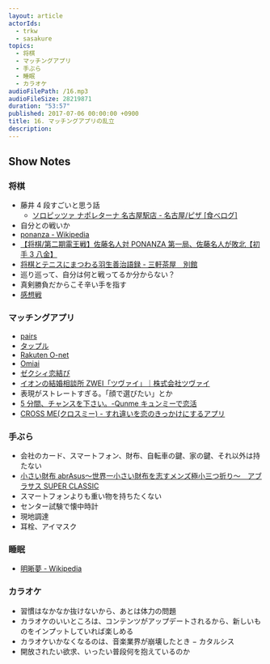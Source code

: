 ```yaml
---
layout: article
actorIds:
  - trkw
  - sasakure
topics:
  - 将棋
  - マッチングアプリ
  - 手ぶら
  - 睡眠
  - カラオケ
audioFilePath: /16.mp3
audioFileSize: 28219871
duration: "53:57"
published: 2017-07-06 00:00:00 +0900
title: 16. マッチングアプリの乱立
description:
---
```


## Show Notes

### 将棋

* 藤井 4 段すごいと思う話
  * [ソロピッツァ ナポレターナ 名古屋駅店 - 名古屋/ピザ [食べログ]](https://tabelog.com/aichi/A2301/A230101/23059142/)
* 自分との戦いか
* [ponanza - Wikipedia](https://ja.wikipedia.org/wiki/Ponanza)
* [【将棋/第二期電王戦】佐藤名人対 PONANZA 第一局、佐藤名人が敗北【初手 3 八金】](https://matome.naver.jp/odai/2149101058826766401/2149104271456015503)
* [将棋とテニスにまつわる羽生善治語録 - 三軒茶屋　別館](http://d.hatena.ne.jp/sangencyaya/20120125/1327488492)
* 巡り巡って、自分は何と戦ってるか分からない？
* 真剣勝負だからこそ辛い手を指す
* [感想戦](https://ja.wikipedia.org/wiki/%E6%84%9F%E6%83%B3%E6%88%A6)

### マッチングアプリ

* [pairs](https://www.pairs.lv/)
* [タップル](https://tapple.me/)
* [Rakuten O-net](https://onet.rakuten.co.jp/)
* [Omiai](https://www.omiai-jp.com/)
* [ゼクシィ恋結び](https://zexy-koimusubi.net/)
* [イオンの結婚相談所 ZWEI「ツヴァイ」｜株式会社ツヴァイ](http://www.zwei.co.jp/)
* 表現がストレートすぎる。「顔で選びたい」とか
* [5 分間、チャンスを下さい。-Qunme キュンミーで恋活](https://play.google.com/store/apps/details?id=jp.co.complesso.qunme&hl=ja)
* [CROSS ME(クロスミー) - すれ違いを恋のきっかけにするアプリ](https://crossme.jp/?label=381952ab88984d3aa10e39ad7f6ed6b8201707)

### 手ぶら

* 会社のカード、スマートフォン、財布、自転車の鍵、家の鍵、それ以外は持たない
* [小さい財布 abrAsus〜世界一小さい財布を志すメンズ極小三つ折り〜　アブラサス SUPER CLASSIC](http://superclassic.jp/?pid=31812710)
* スマートフォンよりも重い物を持ちたくない
* センター試験で懐中時計
* 現地調達
* 耳栓、アイマスク

### 睡眠

* [明晰夢 - Wikipedia](https://ja.wikipedia.org/wiki/%E6%98%8E%E6%99%B0%E5%A4%A2)

### カラオケ

* 習慣はなかなか抜けないから、あとは体力の問題
* カラオケのいいところは、コンテンツがアップデートされるから、新しいものをインプットしていれば楽しめる
* カラオケいかなくなるのは、音楽業界が崩壊したとき
  − カタルシス
* 開放されたい欲求、いったい普段何を抱えているのか
